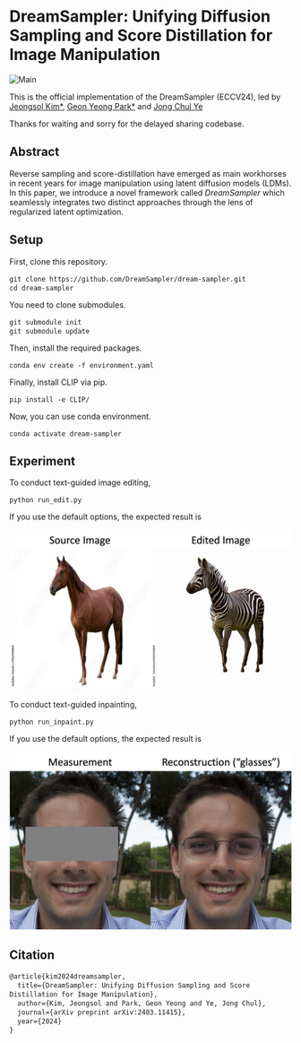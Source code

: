 # DreamSampler: Unifying Diffusion Sampling and Score Distillation for Image Manipulation


![Main](assets/main.png)


This is the official implementation of the DreamSampler (ECCV24), led by
[Jeongsol Kim*](https://jeongsol.dev/), [Geon Yeong Park*](https://geonyeong-park.github.io/) and [Jong Chul Ye](https://bispl.weebly.com/professor.html)

Thanks for waiting and sorry for the delayed sharing codebase.


## Abstract

Reverse sampling and score-distillation have emerged as main workhorses in recent years for image manipulation using latent diffusion models (LDMs).
In this paper, we introduce a novel framework called *DreamSampler* which seamlessly integrates two distinct approaches through the lens of regularized latent optimization.

## Setup

First, clone this repository.

```
git clone https://github.com/DreamSampler/dream-sampler.git
cd dream-sampler
```

You need to clone submodules.

```
git submodule init
git submodule update
```

Then, install the required packages.


```
conda env create -f environment.yaml
```

Finally, install CLIP via pip.

```
pip install -e CLIP/
```

Now, you can use conda environment.

```
conda activate dream-sampler
```


## Experiment

To conduct text-guided image editing,

```
python run_edit.py
```

If you use the default options, the expected result is

![EditResult](assets/real_edit.png)


To conduct text-guided inpainting,

```
python run_inpaint.py
```

If you use the default options, the expected result is 

![InpaintResult](assets/inpaint.png)


## Citation

```
@article{kim2024dreamsampler,
  title={DreamSampler: Unifying Diffusion Sampling and Score Distillation for Image Manipulation},
  author={Kim, Jeongsol and Park, Geon Yeong and Ye, Jong Chul},
  journal={arXiv preprint arXiv:2403.11415},
  year={2024}
}
```
